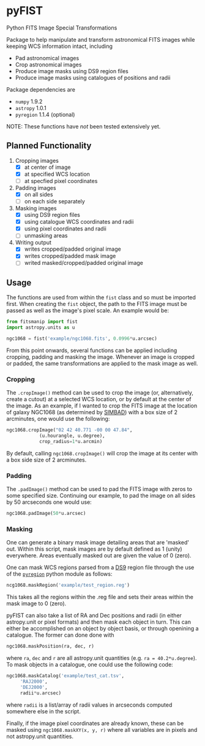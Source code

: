 # pyFIST
Python FITS Image Special Transformations

Package to help manipulate and transform astronomical FITS images while keeping WCS information intact, including
- Pad astronomical images
- Crop astronomical images
- Produce image masks using DS9 region files
- Produce image masks using catalogues of positions and radii

Package dependencies are
- `numpy` 1.9.2
- `astropy` 1.0.1
- `pyregion` 1.1.4 (optional)

NOTE: These functions have *not* been tested extensively yet.

## Planned Functionality
1. Cropping images
    - [x] at center of image
    - [x] at specified WCS location
    - [ ] at specfied pixel coordinates
2. Padding images
    - [x] on all sides
    - [ ] on each side separately
3. Masking images
    - [x] using DS9 region files
    - [x] using catalogue WCS coordinates and radii
    - [x] using pixel coordinates and radii
    - [ ] unmasking areas
4. Writing output
    - [x] writes cropped/padded original image
    - [x] writes cropped/padded mask image
    - [ ] writed masked/cropped/padded original image
  
## Usage
The functions are used from within the `fist` class and so must be imported first. When creating the `fist` object, the path to the FITS image must be passed as well as the image's pixel scale. An example would be:
```python
from fitsmanip import fist
import astropy.units as u

ngc1068 = fist('example/ngc1068.fits', 0.0996*u.arcsec)
```
From this point onwards, several functions can be applied including cropping, padding and masking the image. Whenever an image is cropped or padded, the same transformations are applied to the mask image as well.

### Cropping
The `.cropImage()` method can be used to crop the image (or, alternatively, create a cutout) at a selected WCS location, or by default at the center of the image.
As an example, if I wanted to crop the FITS image at the location of galaxy NGC1068 (as determined by [SIMBAD](http://simbad.u-strasbg.fr/simbad/)) with a box size of 2 arcminutes, one would use the following:
```python
ngc1068.cropImage("02 42 40.771 -00 00 47.84", 
			(u.hourangle, u.degree), 
			crop_radius=1*u.arcmin)
```
By default, calling `ngc1068.cropImage()` will crop the image at its center with a box side size of 2 arcminutes.

### Padding
The `.padImage()` method can be used to pad the FITS image with zeros to some specified size. Continuing our example, to pad the image on all sides by 50 arcseconds one would use:
```python
ngc1068.padImage(50*u.arcsec)
```

### Masking
One can generate a binary mask image detailing areas that are 'masked' out. Within this script, mask images are by default defined as 1 (unity) everywhere. Areas eventually masked out are given the value of 0 (zero).

One can mask WCS regions parsed from a [DS9](http://ds9.si.edu/site/Home.html) region file through the use of the [`pyregion`](http://pyregion.readthedocs.org/en/latest/) python module as follows:
```python
ncg1068.maskRegion('example/test_region.reg')
```
This takes all the regions within the .reg file and sets their areas within the mask image to 0 (zero).

pyFIST can also take a list of RA and Dec positions and radii (in either astropy.unit or pixel formats) and then mask each object in turn. This can either be accomplished on an object by object basis, or through openining a catalogue. The former can done done with
```python
ngc1068.maskPosition(ra, dec, r)
```
where `ra`, `dec` and `r` are all astropy.unit quantities (e.g. `ra = 40.2*u.degree`). To mask objects in a catalogue, one could use the following code:
```python
ngc1068.maskCatalog('example/test_cat.tsv', 
     'RAJ2000', 
     'DEJ2000', 
     radii*u.arcsec)
```
where `radii` is a list/array of radii values in arcseconds computed somewhere else in the script.

Finally, if the image pixel coordinates are already known, these can be masked using `ngc1068.maskXY(x, y, r)` where all variables are in pixels and not astropy.unit quantities.
